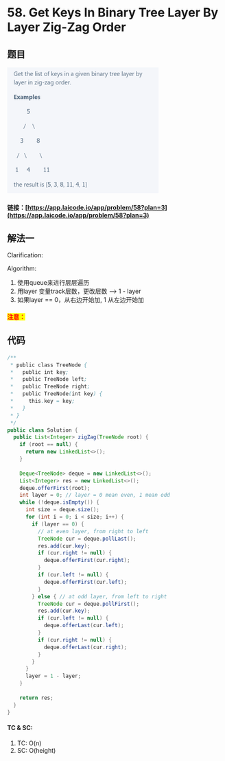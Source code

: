 # 58. Get Keys In Binary Tree Layer By Layer Zig-Zag Order

## 题目

![](<.gitbook/assets/image (134).png>)

#### 链接：[https://app.laicode.io/app/problem/58?plan=3](https://app.laicode.io/app/problem/58?plan=3)

## 解法一

Clarification:&#x20;

Algorithm:&#x20;

1. 使用queue来进行层层遍历
2. 用layer 变量track层数，更改层数 --> 1 - layer
3. 如果layer == 0，从右边开始加, 1 从左边开始加

#### <mark style="color:red;">注意：</mark>

## 代码

```java
/**
 * public class TreeNode {
 *   public int key;
 *   public TreeNode left;
 *   public TreeNode right;
 *   public TreeNode(int key) {
 *     this.key = key;
 *   }
 * }
 */
public class Solution {
  public List<Integer> zigZag(TreeNode root) {
    if (root == null) {
      return new LinkedList<>(); 
    }

    Deque<TreeNode> deque = new LinkedList<>();
    List<Integer> res = new LinkedList<>();
    deque.offerFirst(root);
    int layer = 0; // layer = 0 mean even, 1 mean odd
    while (!deque.isEmpty()) {
      int size = deque.size();
      for (int i = 0; i < size; i++) {
        if (layer == 0) {
          // at even layer, from right to left
          TreeNode cur = deque.pollLast();
          res.add(cur.key);
          if (cur.right != null) {
            deque.offerFirst(cur.right);
          }
          if (cur.left != null) {
            deque.offerFirst(cur.left);
          }
        } else { // at odd layer, from left to right
          TreeNode cur = deque.pollFirst();
          res.add(cur.key);
          if (cur.left != null) {
            deque.offerLast(cur.left);
          }
          if (cur.right != null) {
            deque.offerLast(cur.right);
          }
        }
      }
      layer = 1 - layer;
    }
    
    return res;
  }
}

```

#### TC & SC:&#x20;

1. TC: O(n)
2. SC: O(height)
